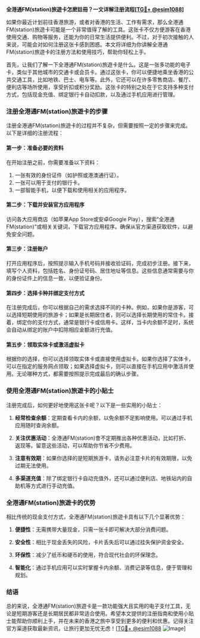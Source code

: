 **全港通FM(station)旅遊卡怎麽註冊？一文详解注册流程[[TG💪+ @esim1088](https://t.me/s/esim1088)]**

如果你最近计划前往香港旅游，或者对香港的生活、工作有需求，那么全港通FM(station)旅遊卡可能是一个非常值得了解的工具。这张卡不仅方便游客在香港使用交通、购物等服务，还能为你的日常生活提供便利。不过，对于初次接触的人来说，可能会对如何注册这张卡感到困惑。本文将详细为你讲解全港通FM(station)旅遊卡的注册方法和使用技巧，帮助你轻松上手。

首先，让我们了解一下全港通FM(station)旅遊卡是什么。这是一张多功能的电子卡，类似于其他城市的交通卡或会员卡。通过这张卡，你可以便捷地乘坐香港的公共交通工具，比如地铁、巴士、电车等。此外，它还可以在许多零售商店、餐厅、便利店等场所使用，享受折扣或积分奖励。这张卡的特别之处在于它支持多种支付方式，包括现金充值、绑定银行卡自动扣款，以及通过手机应用进行管理。

### 注册全港通FM(station)旅遊卡的步骤

注册全港通FM(station)旅遊卡的过程并不复杂，但需要按照一定的步骤来完成。以下是详细的注册流程：

#### 第一步：准备必要的资料
在开始注册之前，你需要准备以下资料：
1. 一张有效的身份证件（如护照或港澳通行证）。
2. 一张可以用于支付的银行卡。
3. 一部智能手机，以便下载和使用相关的应用程序。

#### 第二步：下载并安装官方应用程序
访问各大应用商店（如苹果App Store或安卓Google Play），搜索“全港通FM(station)”或相关关键词，下载官方应用程序。确保从官方渠道获取软件，以避免安全问题。

#### 第三步：注册账户
打开应用程序后，按照提示输入手机号码并接收验证码，完成初步注册。接下来，填写个人资料，包括姓名、身份证号码、居住地址等信息。这些信息通常需要与你的身份证件上的信息一致，以便验证身份。

#### 第四步：选择卡种并绑定支付方式
在注册完成后，你可以根据自己的需求选择不同的卡种。例如，如果你是游客，可以选择短期使用的旅游卡；如果是长期居住者，则可以选择长期使用的常住卡。接着，绑定你的支付方式，通常是银行卡或信用卡。这样，当卡内余额不足时，系统会自动从绑定的账户中扣除相应金额进行充值。

#### 第五步：领取实体卡或激活虚拟卡
根据你的选择，你可以选择领取实体卡或直接使用虚拟卡。如果你选择了实体卡，可以在指定的服务网点领取；如果选择虚拟卡，则可以直接在手机应用中激活并使用。无论哪种方式，都需要按照提示完成最后的确认步骤。

### 使用全港通FM(station)旅遊卡的小贴士

注册完成后，如何更好地使用这张卡呢？以下是一些实用的小贴士：

1. **经常检查余额**：定期查看卡内的余额，以免余额不足影响使用。可以通过手机应用随时查询余额。
   
2. **关注优惠活动**：全港通FM(station)會不定期推出各种优惠活动，比如打折、返现等。留意这些活动，可以帮助你节省不少费用。

3. **注意有效期**：如果你选择的是短期旅游卡，请务必注意卡片的有效期限，以免过期无法使用。

4. **多渠道充值**：除了绑定银行卡自动充值外，还可以通过便利店、地铁站内的自助机等方式进行手动充值。

### 全港通FM(station)旅遊卡的优势

相比传统的现金支付方式，全港通FM(station)旅遊卡具有以下几个显著优势：

1. **便捷性**：无需携带大量现金，只需一张卡即可解决大部分消费问题。
   
2. **安全性**：相比于现金丢失的风险，卡片丢失后可以通过挂失保护资金安全。
   
3. **环保性**：减少了纸币和硬币的使用，符合现代社会的环保理念。

4. **智能化**：通过手机应用可以实时掌握卡内余额、消费记录等信息，便于管理和规划。

### 结语

总的来说，全港通FM(station)旅遊卡是一款功能强大且实用的电子支付工具，无论是短期游客还是长期居民都非常适合使用。希望本文提供的注册指南和使用小贴士能帮助你顺利上手，并在未来的香港之旅中享受到更多的便利和优惠。记得关注官方渠道获取最新资讯，让旅行更加无忧无虑！[[TG💪+ @esim1088](https://t.me/s/esim1088) ![Image](https://i.postimg.cc/4NQfJmqS/Snipaste-2025-05-13-00-14-12.png)]